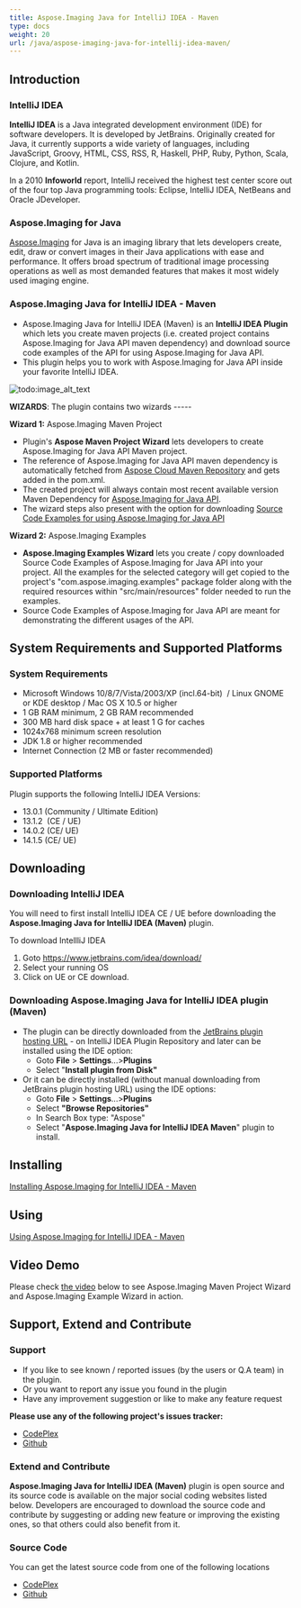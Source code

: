 ```yaml
---
title: Aspose.Imaging Java for IntelliJ IDEA - Maven
type: docs
weight: 20
url: /java/aspose-imaging-java-for-intellij-idea-maven/
---
```


## **Introduction**
### **IntelliJ IDEA**
**IntelliJ IDEA** is a Java integrated development environment (IDE) for software developers. It is developed by JetBrains. Originally created for Java, it currently supports a wide variety of languages, including JavaScript, Groovy, HTML, CSS, RSS, R, Haskell, PHP, Ruby, Python, Scala, Clojure, and Kotlin.

In a 2010 **Infoworld** report, IntelliJ received the highest test center score out of the four top Java programming tools: Eclipse, IntelliJ IDEA, NetBeans and Oracle JDeveloper.
### **Aspose.Imaging for Java**
[Aspose.Imaging](https://products.aspose.com/imaging/java/) for Java is an imaging library that lets developers create, edit, draw or convert images in their Java applications with ease and performance. It offers broad spectrum of traditional image processing operations as well as most demanded features that makes it most widely used imaging engine.
### **Aspose.Imaging Java for IntelliJ IDEA - Maven**
- Aspose.Imaging Java for IntelliJ IDEA (Maven) is an **IntelliJ IDEA Plugin** which lets you create maven projects (i.e. created project contains Aspose.Imaging for Java API maven dependency) and download source code examples of the API for using Aspose.Imaging for Java API.
- This plugin helps you to work with Aspose.Imaging for Java API inside your favorite IntelliJ IDEA. 

![todo:image_alt_text](https://i.imgur.com/KWKGljg.png)


**WIZARDS**:
The plugin contains two wizards -----

**Wizard 1:** Aspose.Imaging Maven Project

- Plugin's **Aspose Maven Project Wizard** lets developers to create Aspose.Imaging for Java API Maven project.
- The reference of Aspose.Imaging for Java API maven dependency is automatically fetched from [Aspose Cloud Maven Repository](https://repository.aspose.com/webapp/#/artifacts/browse/tree/General/repo) and gets added in the pom.xml.
- The created project will always contain most recent available version Maven Dependency for [Aspose.Imaging for Java API](https://products.aspose.com/imaging/java).
- The wizard steps also present with the option for downloading [Source Code Examples for using Aspose.Imaging for Java API](https://github.com/aspose-imaging/Aspose.Imaging-for-Java/tree/master/Examples)

**Wizard 2:** Aspose.Imaging Examples

- **Aspose.Imaging Examples Wizard** lets you create / copy downloaded Source Code Examples of Aspose.Imaging for Java API into your project. All the examples for the selected category will get copied to the project's "com.aspose.imaging.examples" package folder along with the required resources within "src/main/resources" folder needed to run the examples.
- Source Code Examples of Aspose.Imaging for Java API are meant for demonstrating the different usages of the API.
## **System Requirements and Supported Platforms**
### **System Requirements**
- Microsoft Windows 10/8/7/Vista/2003/XP (incl.64-bit)  / Linux GNOME or KDE desktop / Mac OS X 10.5 or higher
- 1 GB RAM minimum, 2 GB RAM recommended
- 300 MB hard disk space + at least 1 G for caches
- 1024x768 minimum screen resolution
- JDK 1.8 or higher recommended
- Internet Connection (2 MB or faster recommended)
### **Supported Platforms**
Plugin supports the following IntelliJ IDEA Versions:

- 13.0.1 (Community / Ultimate Edition)
- 13.1.2  (CE / UE)
- 14.0.2 (CE/ UE)
- 14.1.5 (CE/ UE)
## **Downloading**
### **Downloading IntelliJ IDEA**
You will need to first install IntelliJ IDEA CE / UE before downloading the **Aspose.Imaging Java for IntelliJ IDEA (Maven)** plugin.

To download IntellliJ IDEA

1. Goto <https://www.jetbrains.com/idea/download/>
1. Select your running OS
1. Click on UE or CE download.
### **Downloading Aspose.Imaging Java for IntelliJ IDEA plugin (Maven)**
- The plugin can be directly downloaded from the [JetBrains plugin hosting URL](https://plugins.jetbrains.com/plugin/8048-aspose-imaging-java-for-intellij-idea-maven/) - on IntelliJ IDEA Plugin Repository
  and later can be installed using the IDE option: 
  - Goto **File** > **Settings**...>**Plugins**
  - Select "**Install plugin from Disk"**
- Or it can be directly installed (without manual downloading from JetBrains plugin hosting URL) using the IDE options: 
  - Goto **File** > **Settings**...>**Plugins**
  - Select **"Browse Repositories"**
  - In Search Box type: "Aspose"
  - Select "**Aspose.Imaging Java for IntelliJ IDEA Maven**" plugin to install.
## **Installing**
[Installing Aspose.Imaging for IntelliJ IDEA - Maven](https://docs.aspose.com/imaging/java/installing-and-using-aspose-imaging-for-intellij-idea-maven/#InstallingandUsingAspose.ImagingforIntelliJIDEA-Maven-Installing)
## **Using**
[Using Aspose.Imaging for IntelliJ IDEA - Maven](https://docs.aspose.com/imaging/java/installing-and-using-aspose-imaging-for-intellij-idea-maven/#InstallingandUsingAspose.ImagingforIntelliJIDEA-Maven-Using)
## **Video Demo**
Please check [the video](https://www.youtube.com/watch?v=w4qqaxwk9P4) below to see Aspose.Imaging Maven Project Wizard and Aspose.Imaging Example Wizard in action.
## **Support, Extend and Contribute**
### **Support**
- If you like to see known / reported issues (by the users or Q.A team) in the plugin.
- Or you want to report any issue you found in the plugin
- Have any improvement suggestion or like to make any feature request

**Please use any of the following project's issues tracker:**

- [CodePlex](https://archive.codeplex.com/?p=asposeimagingjavaintellij)
- [Github](https://github.com/aspose-imaging/Aspose.Imaging-for-Java/issues)
### **Extend and Contribute**
**Aspose.Imaging Java for IntelliJ IDEA (Maven)** plugin is open source and its source code is available on the major social coding websites listed below. Developers are encouraged to download the source code and contribute by suggesting or adding new feature or improving the existing ones, so that others could also benefit from it.
### **Source Code**
You can get the latest source code from one of the following locations

- [CodePlex](https://archive.codeplex.com/?p=asposeimagingjavaintellij)
- [Github](https://github.com/aspose-imaging/Aspose.Imaging-for-Java/tree/master/Plugins/Aspose.Imaging-for-Java_for_IntelliJ%28Maven%29)
